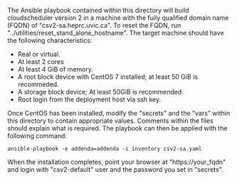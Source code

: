 The Ansible playbook contained within this directory will build cloudscheduler version 2
in a machine with the fully qualified domain name (FQDN) of "csv2-sa.heprc.uvic.ca". To
reset the FQDN, run "../utilities/reset_stand_alone_hostname". The target machine should
have the following characteristics:

   - Real or virtual.
   - At least 2 cores
   - At least 4 GiB of memory.
   - A root block device with CentOS 7 installed; at least 50 GiB is recommeded.
   - A storage block device; At least 50GiB is recommended.
   - Root login from the deployment host via ssh key.

Once CentOS has been installed, modify the "secrets" and the "vars" within
this directory to contain appropriate values. Comments within the files should explain what
is required. The playbook can then be applied with the following command:

    ansible-playbook -e addenda=addenda -i inventory csv2-sa.yaml

When the installation completes, point your browser at "https://your_fqdn" and login with
"csv2-default" user and the password you set in "secrets".

